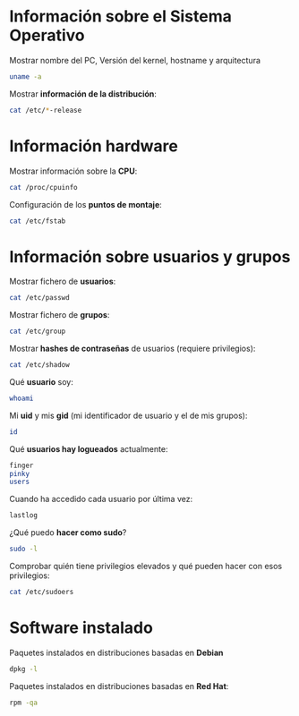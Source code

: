 # Información sobre el Sistema Operativo
Mostrar nombre del PC, Versión del kernel, hostname y arquitectura
```bash
uname -a
```

Mostrar **información de la distribución**:
```bash
cat /etc/*-release
```


# Información hardware
Mostrar información sobre la **CPU**:
```bash
cat /proc/cpuinfo
```

Configuración de los **puntos de montaje**:
```bash
cat /etc/fstab
```

# Información sobre usuarios y grupos
Mostrar fichero de **usuarios**:
```bash
cat /etc/passwd
```

Mostrar fichero de **grupos**:
```bash
cat /etc/group
```

Mostrar **hashes de contraseñas** de usuarios (requiere privilegios):
```bash
cat /etc/shadow
```

Qué **usuario** soy:
```bash
whoami
```

Mi **uid** y mis **gid** (mi identificador de usuario y el de mis grupos):
```bash
id
``` 

Qué **usuarios hay logueados** actualmente:
```bash
finger
pinky
users
```

Cuando ha accedido cada usuario por última vez:
```bash
lastlog
```

¿Qué puedo **hacer como sudo**?
```bash
sudo -l
```

Comprobar quién tiene privilegios elevados y qué pueden hacer con esos privilegios:
```bash
cat /etc/sudoers
```

# Software instalado
Paquetes instalados en distribuciones basadas en **Debian**
```bash
dpkg -l
```

Paquetes instalados en distribuciones basadas en **Red Hat**:
```bash
rpm -qa
```





